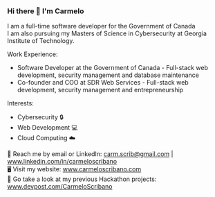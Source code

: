 ### Hi there 👋 I'm Carmelo

I am a full-time software developer for the Government of Canada
<br>
I am also pursuing my Masters of Science in Cybersecurity at Georgia Institute of Technology.

Work Experience:
- Software Developer at the Government of Canada - Full-stack web development, security management and database maintenance
- Co-founder and COO at SDR Web Services - Full-stack web development, security management and entrepreneurship

Interests:
- Cybersecurity 🔒
- Web Development 💻
- Cloud Computing ☁️

💬 Reach me by email or LinkedIn: carm.scrib@gmail.com | www.linkedin.com/in/carmeloscribano 
</br>
🖥️ Visit my website: www.carmeloscribano.com
</br>
🚩 Go take a look at my previous Hackathon projects: www.devpost.com/CarmeloScribano

